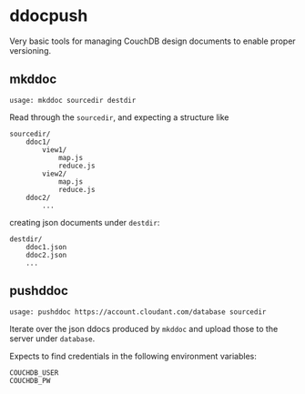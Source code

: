 # ddocpush

Very basic tools for managing CouchDB design documents to enable proper versioning.

## mkddoc

`usage: mkddoc sourcedir destdir`

Read through the `sourcedir`, and expecting a structure like

```text
sourcedir/
    ddoc1/
        view1/
            map.js
            reduce.js
        view2/
            map.js
            reduce.js
    ddoc2/
        ...
```

creating json documents under `destdir`:

```text
destdir/
    ddoc1.json
    ddoc2.json
    ...
```

## pushddoc

`usage: pushddoc https://account.cloudant.com/database sourcedir`

Iterate over the json ddocs produced by `mkddoc` and upload those
to the server under `database`.

Expects to find credentials in the following environment variables:

```text
COUCHDB_USER
COUCHDB_PW
```